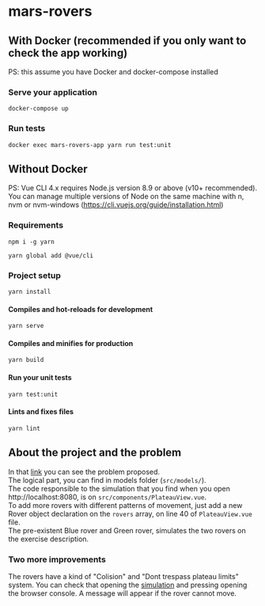 # mars-rovers

## With Docker (recommended if you only want to check the app working)
PS: this assume you have Docker and docker-compose installed

### Serve your application

```
docker-compose up
```

### Run tests

```
docker exec mars-rovers-app yarn run test:unit
```

## Without Docker
PS: Vue CLI 4.x requires Node.js version 8.9 or above (v10+ recommended). You can manage multiple versions of Node on the same machine with n, nvm or nvm-windows (https://cli.vuejs.org/guide/installation.html)

### Requirements

```
npm i -g yarn
```

```
yarn global add @vue/cli
```

### Project setup
```
yarn install
```

#### Compiles and hot-reloads for development
```
yarn serve
```

#### Compiles and minifies for production
```
yarn build
```

#### Run your unit tests
```
yarn test:unit
```

#### Lints and fixes files
```
yarn lint
```

## About the project and the problem

In that [link](https://gitlab.com/voyager-portal/voyager-rover-test) you can see the problem proposed.<br />
The logical part, you can find in models folder (```src/models/```).<br />
The code responsible to the simulation that you find when you open http://localhost:8080, is on ```src/components/PlateauView.vue```.<br />
To add more rovers with different patterns of movement, just add a new Rover object declaration on the ```rovers``` array, on line 40 of ```PlateauView.vue``` file.<br />
The pre-existent Blue rover and Green rover, simulates the two rovers on the exercise description.<br />

### Two more improvements

The rovers have a kind of "Colision" and "Dont trespass plateau limits" system. You can check that opening the [simulation](http://localhost:8080) and pressing opening the browser console. A message will appear if the rover cannot move.
